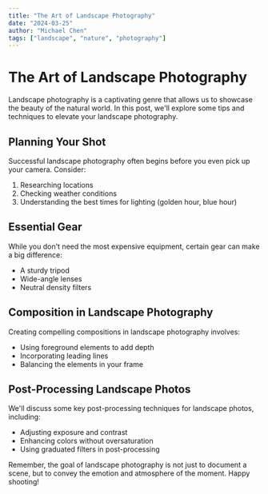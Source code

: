 ```yaml
---
title: "The Art of Landscape Photography"
date: "2024-03-25"
author: "Michael Chen"
tags: ["landscape", "nature", "photography"]
---
```


# The Art of Landscape Photography

Landscape photography is a captivating genre that allows us to showcase the beauty of the natural world. In this post, we'll explore some tips and techniques to elevate your landscape photography.

## Planning Your Shot

Successful landscape photography often begins before you even pick up your camera. Consider:

1. Researching locations
2. Checking weather conditions
3. Understanding the best times for lighting (golden hour, blue hour)

## Essential Gear

While you don't need the most expensive equipment, certain gear can make a big difference:

- A sturdy tripod
- Wide-angle lenses
- Neutral density filters

## Composition in Landscape Photography

Creating compelling compositions in landscape photography involves:

- Using foreground elements to add depth
- Incorporating leading lines
- Balancing the elements in your frame

## Post-Processing Landscape Photos

We'll discuss some key post-processing techniques for landscape photos, including:

- Adjusting exposure and contrast
- Enhancing colors without oversaturation
- Using graduated filters in post-processing

Remember, the goal of landscape photography is not just to document a scene, but to convey the emotion and atmosphere of the moment. Happy shooting!